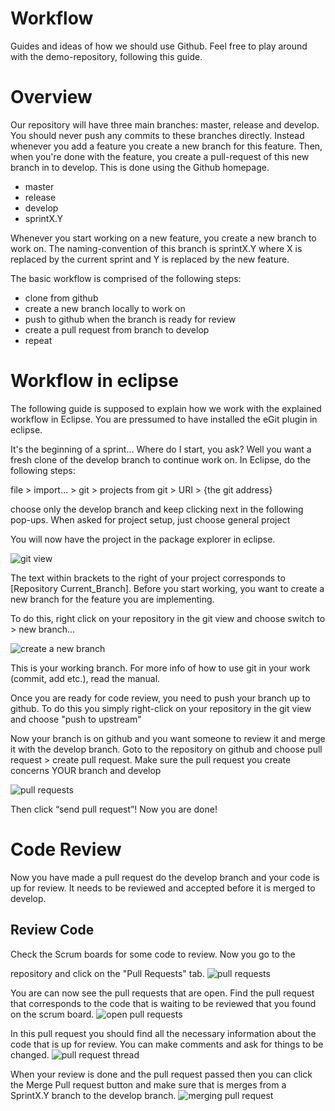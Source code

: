 Workflow
========

Guides and ideas of how we should use Github.
Feel free to play around with the demo-repository, following this guide.

Overview
========

Our repository will have three main branches: master, release and develop. 
You should never push any commits to these branches directly. 
Instead whenever you add a feature you create a new branch for this feature. 
Then, when you're done with the feature, you create a pull-request of this 
new branch in to develop. This is done using the Github homepage.

* master
* release
* develop
* sprintX.Y

Whenever you start working on a new feature, you create a new branch to work on.
The naming-convention of this branch is sprintX.Y where X is replaced by the current sprint
and Y is replaced by the new feature.

The basic workflow is comprised of the following steps:

* clone from github 
* create a new branch locally to work on 
* push to github when the branch is ready for review 
* create a pull request from branch to develop
* repeat



Workflow in eclipse
===================

The following guide is supposed to explain how we work with the explained workflow in Eclipse.
You are pressumed to have installed the eGit plugin in eclipse.

It's the beginning of a sprint... Where do I start, you ask?
Well you want a fresh clone of the develop branch to continue work on.
In Eclipse, do the following steps:

file > import… > git > projects from git > URI > {the git address}

choose only the develop branch and keep clicking next in the following pop-ups.
When asked for project setup, just choose general project

You will now have the project in the package explorer in eclipse. 

![git view](images/git.png)

The text within brackets to the right of your project corresponds to [Repository Current_Branch].
Before you start working, you want to create a new branch for the feature you are implementing.

To do this, right click on your repository in the git view and choose switch to > new branch...

![create a new branch](images/cool-feature.png)

This is your working branch. For more info of how to use git in your work (commit, add etc.), read the manual.

Once you are ready for code review, you need to push your branch up to github.
To do this you simply right-click on your repository in the git view and choose "push to upstream"

Now your branch is on github and you want someone to review it and merge it with the develop branch.
Goto to the repository on github and choose pull request > create pull request.
Make sure the pull request you create concerns YOUR branch and develop

![pull requests](images/pullreq.png)

Then click “send pull request”!
Now you are done!


Code Review
===========

Now you have made a pull request do the develop branch
and your code is up for review. It needs to be reviewed
and accepted before it is merged to develop.


Review Code
-----------
Check the Scrum boards for some code to review. Now you
go to the <main> repository and click on the
"Pull Requests" tab.
![pull requests](images/bild1.png)

You are can now see the pull requests that are open.
Find the pull request that corresponds to the code that
is waiting to be reviewed that you found on the scrum
board.
![open pull requests](images/bild2.png)

In this pull request you should find all the necessary
information about the code that is up for review. You
can make comments and ask for things to be changed.
![pull request thread](images/bild3.png)

When your review is done and the pull request passed
then you can click the Merge Pull request button and make
sure that is merges from a SprintX.Y branch to the develop
branch.
![merging pull request](images/bild4.png)



